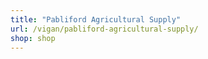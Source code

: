 ```yaml
---
title: "Pabliford Agricultural Supply"
url: /vigan/pabliford-agricultural-supply/
shop: shop
---
```

